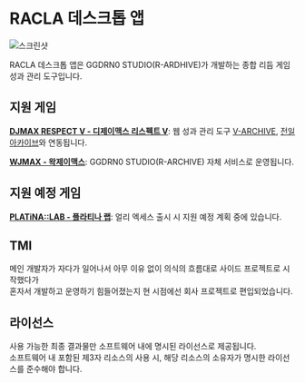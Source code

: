 # RACLA 데스크톱 앱
![스크린샷](https://ribbon.r-archive.zip/project_ra/banner_racla.png)    
    
RACLA 데스크톱 앱은 GGDRN0 STUDIO(R-ARDHIVE)가 개발하는 종합 리듬 게임 성과 관리 도구입니다.

## 지원 게임
**[DJMAX RESPECT V - 디제이맥스 리스펙트 V](https://store.steampowered.com/app/960170/DJMAX_RESPECT_V/)**: 웹 성과 관리 도구 [V-ARCHIVE](https://v-archive.net), [전일 아카이브](https://hard-archive.com)와 연동됩니다.    
    
**[WJMAX - 왁제이맥스](https://waktaverse.games/gameDetail/wjmax/)**: GGDRN0 STUDIO(R-ARCHIVE) 자체 서비스로 운영됩니다.

## 지원 예정 게임
**[PLATiNA::LAB - 플라티나 랩](https://highendgames.co.kr/platina-lab/ko)**: 얼리 엑세스 출시 시 지원 예정 계획 중에 있습니다.

## TMI
메인 개발자가 자다가 일어나서 아무 이유 없이 의식의 흐름대로 사이드 프로젝트로 시작했다가   
혼자서 개발하고 운영하기 힘들어졌는지 현 시점에선 회사 프로젝트로 편입되었습니다.

## 라이선스
사용 가능한 최종 결과물만 소프트웨어 내에 명시된 라이선스로 제공됩니다.    
소프트웨어 내 포함된 제3자 리소스의 사용 시, 해당 리소스의 소유자가 명시한 라이선스를 준수해야 합니다.
